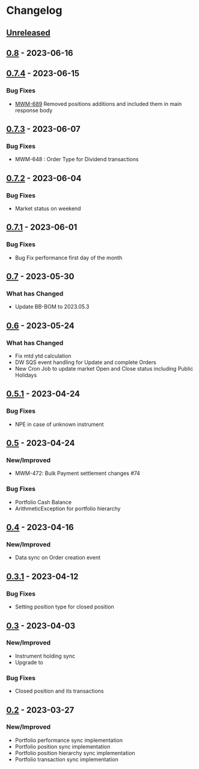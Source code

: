 # Changelog

## [Unreleased]

## [0.8] - 2023-06-16

## [0.7.4] - 2023-06-15


### Bug Fixes

-   [MWM-689](https://backbase.atlassian.net/browse/MWM-689) Removed positions additions and included them in main response body

## [0.7.3] - 2023-06-07

### Bug Fixes

-   MWM-648 : Order Type for Dividend transactions

## [0.7.2] - 2023-06-04

### Bug Fixes

-   Market status on weekend 

## [0.7.1] - 2023-06-01

### Bug Fixes

-   Bug Fix performance first day of the month

## [0.7] - 2023-05-30

### What has Changed

-   Update BB-BOM to 2023.05.3

## [0.6] - 2023-05-24

### What has Changed

-   Fix mtd ytd calculation
-   DW SQS event handling for Update and complete Orders
-   New Cron Job to update market Open and Close status including Public Holidays

## [0.5.1] - 2023-04-24

### Bug Fixes

-   NPE in case of unknown instrument

## [0.5] - 2023-04-24

### New/Improved

-   MWM-472: Bulk Payment settlement changes #74

### Bug Fixes

-   Portfolio Cash Balance
-   ArithmeticException for portfolio hierarchy

## [0.4] - 2023-04-16

### New/Improved

-   Data sync on Order creation event

## [0.3.1] - 2023-04-12

### Bug Fixes

-   Setting position type for closed position

## [0.3] - 2023-04-03

### New/Improved

-   Instrument holding sync
-   Upgrade to 

### Bug Fixes

-   Closed position and its transactions

## [0.2] - 2023-03-27

### New/Improved

-   Portfolio performance sync implementation
-   Portfolio position sync implementation
-   Portfolio position hierarchy sync implementation
-   Portfolio transaction sync implementation

[Unreleased]: https://github.com/baas-devops-reference/wealth-data-sync-service/compare/0.8...HEAD

[0.8]: https://github.com/baas-devops-reference/wealth-data-sync-service/compare/0.7.3...0.8

[0.7.4]: https://github.com/baas-devops-reference/wealth-data-sync-service/compare/0.7.3...0.7.4


[0.7.3]: https://github.com/baas-devops-reference/wealth-data-sync-service/compare/0.7.2...0.7.3

[0.7.2]: https://github.com/baas-devops-reference/wealth-data-sync-service/compare/0.7.1...0.7.2

[0.7.1]: https://github.com/baas-devops-reference/wealth-data-sync-service/compare/0.7...0.7.1

[0.7]: https://github.com/baas-devops-reference/wealth-data-sync-service/compare/0.6...0.7

[0.6]: https://github.com/baas-devops-reference/wealth-data-sync-service/compare/0.5.1...0.6

[0.5.1]: https://github.com/baas-devops-reference/wealth-data-sync-service/compare/0.5...0.5.1

[0.5]: https://github.com/baas-devops-reference/wealth-data-sync-service/compare/0.4...0.5

[0.4]: https://github.com/baas-devops-reference/wealth-data-sync-service/compare/0.3.1...0.4

[0.3.1]: https://github.com/baas-devops-reference/wealth-data-sync-service/compare/0.3...0.3.1

[0.3]: https://github.com/baas-devops-reference/wealth-data-sync-service/compare/0.2...0.3

[0.2]: https://github.com/baas-devops-reference/wealth-data-sync-service/compare/0157af4acb7006628774eb75eee1ecd766f9b284...0.2
